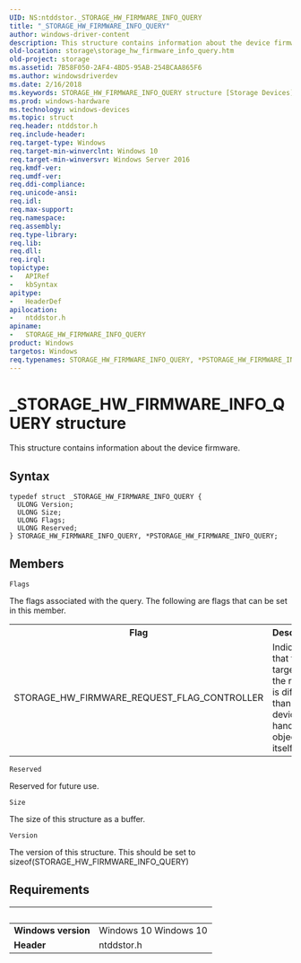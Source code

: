 ```yaml
---
UID: NS:ntddstor._STORAGE_HW_FIRMWARE_INFO_QUERY
title: "_STORAGE_HW_FIRMWARE_INFO_QUERY"
author: windows-driver-content
description: This structure contains information about the device firmware.
old-location: storage\storage_hw_firmware_info_query.htm
old-project: storage
ms.assetid: 7B58F050-2AF4-4BD5-95AB-254BCAA865F6
ms.author: windowsdriverdev
ms.date: 2/16/2018
ms.keywords: STORAGE_HW_FIRMWARE_INFO_QUERY structure [Storage Devices], PSTORAGE_HW_FIRMWARE_INFO_QUERY, *PSTORAGE_HW_FIRMWARE_INFO_QUERY, storage.storage_hw_firmware_info_query, _STORAGE_HW_FIRMWARE_INFO_QUERY, STORAGE_HW_FIRMWARE_INFO_QUERY, ntddstor/STORAGE_HW_FIRMWARE_INFO_QUERY, ntddstor/PSTORAGE_HW_FIRMWARE_INFO_QUERY, PSTORAGE_HW_FIRMWARE_INFO_QUERY structure pointer [Storage Devices]
ms.prod: windows-hardware
ms.technology: windows-devices
ms.topic: struct
req.header: ntddstor.h
req.include-header: 
req.target-type: Windows
req.target-min-winverclnt: Windows 10
req.target-min-winversvr: Windows Server 2016
req.kmdf-ver: 
req.umdf-ver: 
req.ddi-compliance: 
req.unicode-ansi: 
req.idl: 
req.max-support: 
req.namespace: 
req.assembly: 
req.type-library: 
req.lib: 
req.dll: 
req.irql: 
topictype:
-	APIRef
-	kbSyntax
apitype:
-	HeaderDef
apilocation:
-	ntddstor.h
apiname:
-	STORAGE_HW_FIRMWARE_INFO_QUERY
product: Windows
targetos: Windows
req.typenames: STORAGE_HW_FIRMWARE_INFO_QUERY, *PSTORAGE_HW_FIRMWARE_INFO_QUERY
---
```


# _STORAGE_HW_FIRMWARE_INFO_QUERY structure
This structure contains information about the device firmware.

## Syntax
````
typedef struct _STORAGE_HW_FIRMWARE_INFO_QUERY {
  ULONG Version;
  ULONG Size;
  ULONG Flags;
  ULONG Reserved;
} STORAGE_HW_FIRMWARE_INFO_QUERY, *PSTORAGE_HW_FIRMWARE_INFO_QUERY;
````

## Members


`Flags`

The flags associated with the query. The following are flags that can be set in this member.

<table>
<tr>
<th>Flag</th>
<th>Description</th>
</tr>
<tr>
<td>STORAGE_HW_FIRMWARE_REQUEST_FLAG_CONTROLLER</td>
<td>Indicates that the target of the request is different than the device handle or object itself.</td>
</tr>
</table>

`Reserved`

Reserved for future use.

`Size`

The size of this structure as a buffer.

`Version`

The version of this structure. This should be set to sizeof(STORAGE_HW_FIRMWARE_INFO_QUERY)


## Requirements
| &nbsp; | &nbsp; |
| ---- |:---- |
| **Windows version** | Windows 10 Windows 10 |
| **Header** | ntddstor.h |